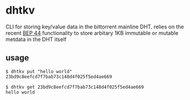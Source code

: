 # dhtkv

CLI for storing key/value data in the bittorrent mainline DHT. relies on the recent [BEP 44](http://www.bittorrent.org/beps/bep_0044.html) functionality to store arbitary 1KB immutable or mutable metdata in the DHT itself

## usage

```
$ dhtkv put "hello world"
23bd9c8eefcd7f7bab73c148d4f025f5ed4ae669

$ dhtkv get 23bd9c8eefcd7f7bab73c148d4f025f5ed4ae669
hello world
```

